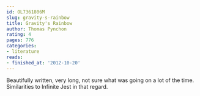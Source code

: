 ```yaml
---
id: OL7361806M
slug: gravity-s-rainbow
title: Gravity's Rainbow
author: Thomas Pynchon
rating: 4
pages: 776
categories:
- literature
reads:
- finished_at: '2012-10-20'
---
```

Beautifully written, very long, not sure what was going on a lot of the time. Similarities to Infinite Jest in that regard.
